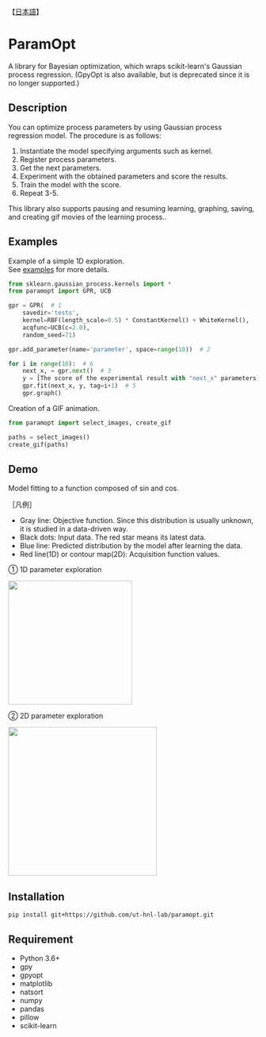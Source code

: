 【[日本語](https://github.com/ut-hnl-lab/paramopt/blob/main/README-ja.md)】

# ParamOpt
A library for Bayesian optimization, which wraps scikit-learn's Gaussian process regression. (GpyOpt is also available, but is deprecated since it is no longer supported.)

## Description
You can optimize process parameters by using Gaussian process regression model. The procedure is as follows:
1. Instantiate the model specifying arguments such as kernel.
2. Register process parameters.
3. Get the next parameters.
4. Experiment with the obtained parameters and score the results.
5. Train the model with the score.
6. Repeat 3-5.

This library also supports pausing and resuming learning, graphing, saving, and creating gif movies of the learning process..

## Examples
Example of a simple 1D exploration.<br>
See [examples](https://github.com/ut-hnl-lab/paramopt/tree/main/examples) for more details.

```python
from sklearn.gaussian_process.kernels import *
from paramopt import GPR, UCB

gpr = GPR(  # 1
    savedir='tests',
    kernel=RBF(length_scale=0.5) * ConstantKernel() + WhiteKernel(),
    acqfunc=UCB(c=2.0),
    random_seed=71)

gpr.add_parameter(name='parameter', space=range(10))  # 2

for i in range(10):  # 6
    next_x, = gpr.next()  # 3
    y = [The score of the experimental result with "next_x" parameters]  # 4
    gpr.fit(next_x, y, tag=i+1)  # 5
    gpr.graph()
```

Creation of a GIF animation.
```python
from paramopt import select_images, create_gif

paths = select_images()
create_gif(paths)
```

## Demo
Model fitting to a function composed of sin and cos.

［凡例］
* Gray line: Objective function. Since this distribution is usually unknown, it is studied in a data-driven way.
* Black dots: Input data. The red star means its latest data.
* Blue line: Predicted distribution by the model after learning the data.
* Red line(1D) or contour map(2D): Acquisition function values.

➀ 1D parameter exploration

<img src="https://user-images.githubusercontent.com/88641432/163951938-5363d08b-15aa-436e-bccc-044dc771be80.gif" height=250>

➁ 2D parameter exploration

<img src="https://user-images.githubusercontent.com/88641432/163952263-5861449f-5057-49a8-96e4-8c8f7e735a7c.gif" height=300>

## Installation
```
pip install git+https://github.com/ut-hnl-lab/paramopt.git
```

## Requirement
* Python 3.6+
* gpy
* gpyopt
* matplotlib
* natsort
* numpy
* pandas
* pillow
* scikit-learn
